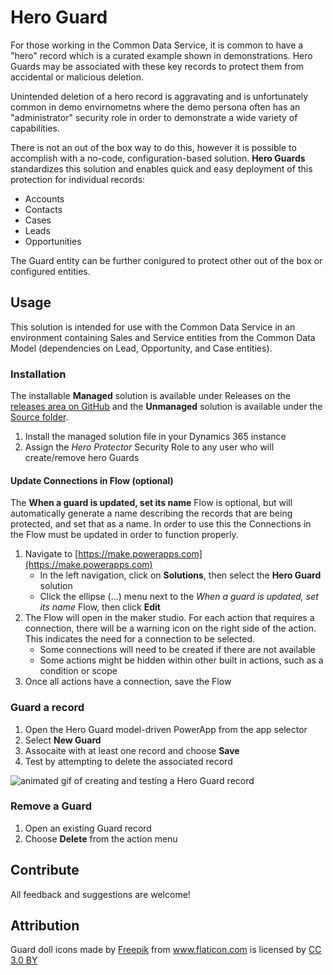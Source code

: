 # Hero Guard

For those working in the Common Data Service, it is common to have a "hero" record which is a curated example shown in demonstrations. Hero Guards may be associated with these key records to protect them from accidental or malicious deletion.

Unintended deletion of a hero record is aggravating and is unfortunately common in demo envirnometns where the demo persona often has an "administrator" security role in order to demonstrate a wide variety of capabilities.

There is not an out of the box way to do this, however it is possible to accomplish with a no-code, configuration-based solution. **Hero Guards** standardizes this solution and enables quick and easy deployment of this protection for individual records:

- Accounts
- Contacts
- Cases
- Leads
- Opportunities

The Guard entity can be further conigured to protect other out of the box or configured entities.

## Usage

This solution is intended for use with the Common Data Service in an environment containing Sales and Service entities from the Common Data Model (dependencies on Lead, Opportunity, and Case entities).

### Installation

The installable **Managed** solution is available under Releases on the [releases area on GitHub](../../releases) and the **Unmanaged** solution is available under the [Source folder](/Source).

1) Install the managed solution file in your Dynamics 365 instance
2) Assign the *Hero Protector* Security Role to any user who will create/remove hero Guards

#### Update Connections in Flow (optional)

The **When a guard is updated, set its name** Flow is optional, but will automatically generate a name describing the records that are being protected, and set that as a name. In order to use this the Connections in the Flow must be updated in order to function properly.

1) Navigate to [https://make.powerapps.com](https://make.powerapps.com)
    - In the left navigation, click on **Solutions**, then select the **Hero Guard** solution
    - Click the ellipse (...) menu next to the *When a guard is updated, set its name* Flow, then click **Edit**
2) The Flow will open in the maker studio. For each action that requires a connection, there will be a warning icon on the right side of the action. This indicates the need for a connection to be selected.
    - Some connections will need to be created if there are not available
    - Some actions might be hidden within other built in actions, such as a condition or scope
3) Once all actions have a connection, save the Flow

### Guard a record

1) Open the Hero Guard model-driven PowerApp from the app selector
2) Select **New Guard**
3) Assocaite with at least one record and choose **Save**
4) Test by attempting to delete the associated record

![animated gif of creating and testing a Hero Guard record](Media/HeroGuard-CreateAGuard.gif "Creating and testing a Hero Guard")

### Remove a Guard

1) Open an existing Guard record
2) Choose **Delete** from the action menu

## Contribute

All feedback and suggestions are welcome!

## Attribution

Guard doll icons made by <a href="https://www.freepik.com/" title="Freepik">Freepik</a> from <a href="https://www.flaticon.com/" title="Flaticon">www.flaticon.com</a> is licensed by <a href="http://creativecommons.org/licenses/by/3.0/" title="Creative Commons BY 3.0" target="_blank">CC 3.0 BY</a>
